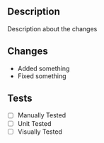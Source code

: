 ## Description

Description about the changes

## Changes

- Added something
- Fixed something

## Tests

- [ ] Manually Tested
- [ ] Unit Tested
- [ ] Visually Tested